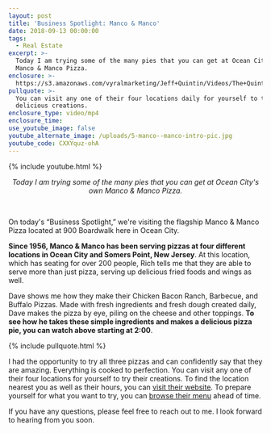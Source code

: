 ```yaml
---
layout: post
title: 'Business Spotlight: Manco & Manco'
date: 2018-09-13 00:00:00
tags:
  - Real Estate
excerpt: >-
  Today I am trying some of the many pies that you can get at Ocean City's own
  Manco & Manco Pizza.
enclosure: >-
  https://s3.amazonaws.com/vyralmarketing/Jeff+Quintin/Videos/The+Quintin+Group+-+Business+Spotlight-+Manco+%2526+Manco.mp4
pullquote: >-
  You can visit any one of their four locations daily for yourself to try their
  delicious creations.
enclosure_type: video/mp4
enclosure_time:
use_youtube_image: false
youtube_alternate_image: /uploads/5-manco--manco-intro-pic.jpg
youtube_code: CXXYquz-ohA
---
```


{% include youtube.html %}

<center><em>Today I am trying some of the many pies that you can get at Ocean City's own Manco &amp; Manco Pizza.</em></center>

&nbsp;

On today's “Business Spotlight,” we're visiting the flagship Manco & Manco Pizza located at 900 Boardwalk here in Ocean City.

**Since 1956, Manco & Manco has been serving pizzas at four different locations in Ocean City and Somers Point, New Jersey**. At this location, which has seating for over 200 people, Rich tells me that they are able to serve more than just pizza, serving up delicious fried foods and wings as well.

Dave shows me how they make their Chicken Bacon Ranch, Barbecue, and Buffalo Pizzas. Made with fresh ingredients and fresh dough created daily, Dave makes the pizza by eye, piling on the cheese and other toppings. **To see how he takes these simple ingredients and makes a delicious pizza pie, you can watch above starting at 2:00**.

{% include pullquote.html %}

I had the opportunity to try all three pizzas and can confidently say that they are amazing. Everything is cooked to perfection. You can visit any one of their four locations for yourself to try their creations. To find the location nearest you as well as their hours, you can [visit their website](https://mancospizza.com/locations/). To prepare yourself for what you want to try, you can [browse their menu](https://mancospizza.com/ocean-city-menu/)&nbsp;ahead of time.

If you have any questions, please feel free to reach out to me. I look forward to hearing from you soon.